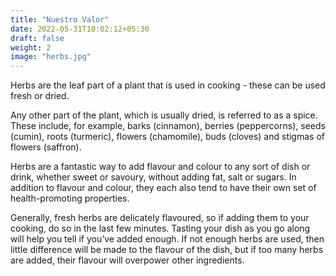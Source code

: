 ```yaml
---
title: "Nuestro Valor"
date: 2022-05-31T10:02:12+05:30
draft: false
weight: 2
image: "herbs.jpg"
---
```

Herbs are the leaf part of a plant that is used in cooking - these can be used fresh or dried.

Any other part of the plant, which is usually dried, is referred to as a spice. These include, for example, barks (cinnamon), berries (peppercorns), seeds (cumin), roots (turmeric), flowers (chamomile), buds (cloves) and stigmas of flowers (saffron).

Herbs are a fantastic way to add flavour and colour to any sort of dish or drink, whether sweet or savoury, without adding fat, salt or sugars. In addition to flavour and colour, they each also tend to have their own set of health-promoting properties.

Generally, fresh herbs are delicately flavoured, so if adding them to your cooking, do so in the last few minutes. Tasting your dish as you go along will help you tell if you’ve added enough. If not enough herbs are used, then little difference will be made to the flavour of the dish, but if too many herbs are added, their flavour will overpower other ingredients.
